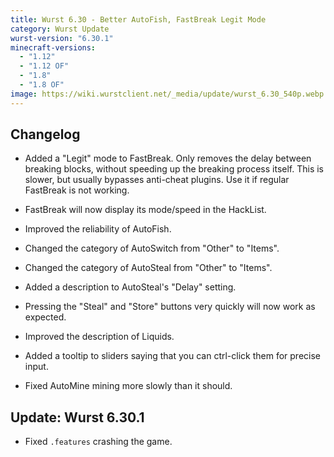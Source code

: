 ```yaml
---
title: Wurst 6.30 - Better AutoFish, FastBreak Legit Mode
category: Wurst Update
wurst-version: "6.30.1"
minecraft-versions:
  - "1.12"
  - "1.12 OF"
  - "1.8"
  - "1.8 OF"
image: https://wiki.wurstclient.net/_media/update/wurst_6.30_540p.webp
---
```

## Changelog

- Added a "Legit" mode to FastBreak. Only removes the delay between breaking blocks, without speeding up the breaking process itself. This is slower, but usually bypasses anti-cheat plugins. Use it if regular FastBreak is not working.

- FastBreak will now display its mode/speed in the HackList.

- Improved the reliability of AutoFish.

- Changed the category of AutoSwitch from "Other" to "Items".

- Changed the category of AutoSteal from "Other" to "Items".

- Added a description to AutoSteal's "Delay" setting.

- Pressing the "Steal" and "Store" buttons very quickly will now work as expected.

- Improved the description of Liquids.

- Added a tooltip to sliders saying that you can ctrl-click them for precise input.

- Fixed AutoMine mining more slowly than it should.

## Update: Wurst 6.30.1

- Fixed `.features` crashing the game.
